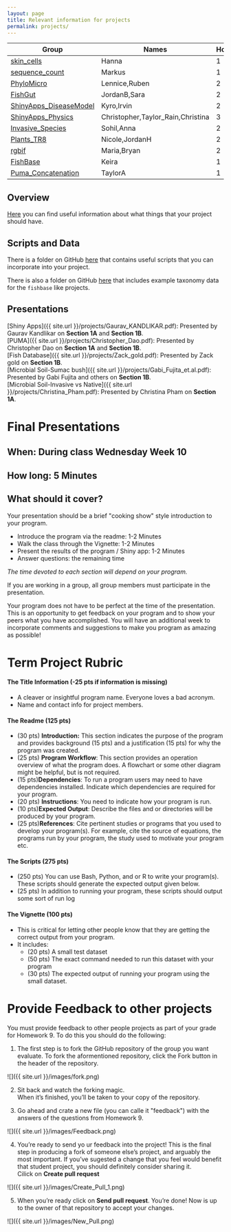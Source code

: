 ```yaml
---
layout: page
title: Relevant information for projects
permalink: projects/
---
```


Group | Names | HowMany |    
| --- | ---| --- |  
[skin_cells](https://github.com/hamarkovic/Microridge_Curviness_Analysis.git) | Hanna | 1 |  
[sequence_count](https://github.com/markusmin/Primer-design-for-dummies.git) | Markus | 1 |  
[PhyloMicro](https://github.com/lennicec/CspilurusMicrobiome_EEB177Project.git) | Lennice,Ruben | 2 |     
[FishGut](https://github.com/j4100briggs/Fish-Gut-dataProject199.git) | JordanB,Sara | 2 |  
[ShinyApps_DiseaseModel](https://github.com/irv-irv/Infectious_Disease_Shiny_Project) | Kyro,Irvin | 2 |  
[ShinyApps_Physics](https://github.com/cdecesaris/C177-Final-Project) | Christopher,Taylor_Rain,Christina | 3 |     
[Invasive_Species](https://github.com/acw414/Project.git) | Sohil,Anna | 2 |  
[Plants_TR8](https://github.com/jordannholmes/FinalProject.git) | Nicole,JordanH | 2 |  
[rgbif](https://github.com/Bryanc30/FishBase-Project-MB.git) | Maria,Bryan | 2 |  
[FishBase](https://github.com/ksmonuki/fish-stuff.git) | Keira | 1 |  
[Puma_Concatenation](https://github.com/teebrooke/Final-Project.git) | TaylorA | 1 |      

## Overview

[Here](https://github.com/pceeb/UCLA_Spring_2019/blob/master/Term_project/Term_project_overview.md) you can find 
useful information about what things that your project should have.  


## Scripts and Data

There is a folder on GitHub [here](https://github.com/pceeb/UCLA_Spring_2019/tree/master/Term_project/Example_scripts) that contains useful scripts that you can incorporate into your project.

There is also a folder on GitHub [here](https://github.com/pceeb/UCLA_Spring_2019/tree/master/Term_project/Example_data) that includes example taxonomy data for the `fishbase` like projects.

## Presentations
[Shiny Apps]({{ site.url }}/projects/Gaurav_KANDLIKAR.pdf): Presented by Gaurav Kandlikar on **Section 1A** and **Section 1B**.  
[PUMA]({{ site.url }}/projects/Christopher_Dao.pdf): Presented by Christopher Dao on **Section 1A** and **Section 1B**.      
[Fish Database]({{ site.url }}/projects/Zack_gold.pdf): Presented by Zack gold on **Section 1B**.  
[Microbial Soil-Sumac bush]({{ site.url }}/projects/Gabi_Fujita_et.al.pdf): Presented by Gabi Fujita and others on **Section 1B**.    
[Microbial Soil-Invasive vs Native]({{ site.url }}/projects/Christina_Pham.pdf): Presented by Christina Pham on **Section 1A**.  


# Final Presentations

## When: During class Wednesday Week 10

## How long: 5 Minutes

## What should it cover?

Your presentation should be a brief "cooking show" style introduction to your program.

* Introduce the program via the readme: 1-2 Minutes
* Walk the class through the Vignette: 1-2 Minutes
* Present the results of the program / Shiny app: 1-2 Minutes
* Answer questions: the remaining time

_The time devoted to each section will depend on your program._

If you are working in a group, all group members must participate in the presentation.

Your program does not have to be perfect at the time of the presentation.  This is an opportunity to get feedback on your program and to show your peers what you have accomplished.  You will have an additional week to incorporate comments and suggestions to make you program as amazing as possible!


# Term Project Rubric

#### The Title Information (-25 pts if information is missing)
  * A cleaver or insightful program name.  Everyone loves a bad acronym.
  * Name and contact info for project members.

#### The Readme (125 pts)
  * (30 pts) __Introduction:__ This section indicates the purpose of the program and provides background (15 pts) and a justification (15 pts) for why the program was created.
  * (25 pts) __Program Workflow__:  This section provides an operation overview of what the program does.  A flowchart or some other diagram might be helpful, but is not required.
  * (15 pts)__Dependencies__:  To run a program users may need to have dependencies installed.  Indicate which dependencies are required for your program.
  * (20 pts) __Instructions__:  You need to indicate how your program is run.
  * (10 pts)__Expected Output__: Describe the files and or directories will be produced by your program.
  * (25 pts)__References__: Cite pertinent studies or programs that you used to develop your program(s). For example, cite the source of equations, the programs run by your program, the study used to motivate your program etc.

#### The Scripts (275 pts)

  * (250 pts) You can use Bash, Python, and or R to write your program(s). These scripts should generate the expected output given below.
  * (25 pts) In addition to running your program, these scripts should output some sort of run log


#### The Vignette (100 pts)
  * This is critical for letting other people know that they are getting the correct output from your program.
  * It includes:
    * (20 pts) A small test dataset
    * (50 pts) The exact command needed to run this dataset with your program
    * (30 pts) The expected output of running your program using the small dataset.

# Provide Feedback to other projects

You must provide feedback to other people 
projects as part of your grade for Homework 9. 
To do this you should do the following:     

1. The first step is to fork the GitHub repository 
of the group you want evaluate. To fork the aformentioned repository, 
click the Fork button in the header of the repository.   

![]({{ site.url }}/images/fork.png)

2. Sit back and watch the forking magic.   
When it’s finished, you’ll be taken to your copy of the repository.    

3. Go ahead and crate a new file (you can calle it "feedback") with the answers of the
questions from Homework 9.  

![]({{ site.url }}/images/Feedback.png)  

4. You’re ready to send yo ur feedback into the project! 
This is the final step in producing a fork of someone else’s project, and arguably the most important. If you’ve sugested a change that you feel would benefit that student project, you should definitely consider sharing it.  
Cilick on **Create pull request**  

![]({{ site.url }}/images/Create_Pull_1.png)  

5. When you’re ready click on **Send pull request**. You’re done! 
Now is up to the owner of that repository to accept your changes.  

![]({{ site.url }}/images/New_Pull.png)  
